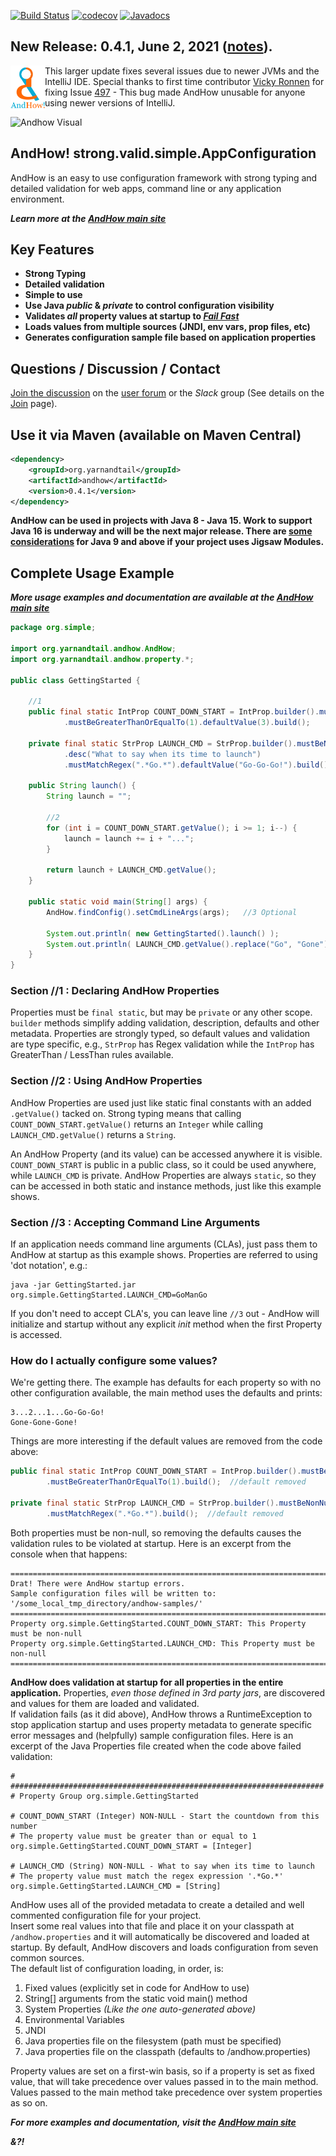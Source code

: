 [![Build Status](https://travis-ci.org/eeverman/andhow.svg?branch=master)](https://travis-ci.org/eeverman/andhow)
[![codecov](https://codecov.io/gh/eeverman/andhow/branch/master/graph/badge.svg)](https://codecov.io/gh/eeverman/andhow)
[![Javadocs](https://www.javadoc.io/badge/org.yarnandtail/andhow.svg)](https://www.javadoc.io/doc/org.yarnandtail/andhow)


## New Release:  0.4.1, June 2, 2021 ([notes](https://github.com/eeverman/andhow/releases/tag/andhow-0.4.1)).
<img src="https://github.com/eeverman/andhow/raw/master/logo/AndHow-empty-circle-combination.png" width="55" height="72" alt="AndHow's new logo"  align="left">

This larger update fixes several issues due to newer JVMs and the IntelliJ IDE.
Special thanks to first time contributor [Vicky Ronnen](https://github.com/VickyRonnen) for fixing Issue [497](https://github.com/eeverman/andhow/issues/497) -
This bug made AndHow unusable for anyone using newer versions of IntelliJ.


![Andhow Visual](andhow.gif)
## AndHow!  strong.valid.simple.AppConfiguration
AndHow is an easy to use configuration framework with strong typing and detailed 
validation for web apps, command line or any application environment.

_**Learn more at the [AndHow main site](https://sites.google.com/view/andhow)**_

## Key Features
* **Strong Typing**
* **Detailed validation**
* **Simple to use**
* **Use Java _public_ & _private_ to control configuration visibility**
* **Validates _all_ property values at startup to _[Fail Fast](http://www.practical-programming.org/ppl/docs/articles/fail_fast_principle/fail_fast_principle.html)_**
* **Loads values from multiple sources (JNDI, env vars, prop files, etc)**
* **Generates configuration sample file based on  application properties**

## Questions / Discussion / Contact
[Join the discussion](https://sites.google.com/view/andhow/join-discussion)
on the [user forum](https://groups.google.com/d/forum/andhowuser)
or the *Slack* group (See details on the
[Join](https://sites.google.com/view/andhow/join-discussion) page).

## Use it via Maven (available on Maven Central)
```xml
<dependency>
    <groupId>org.yarnandtail</groupId>
    <artifactId>andhow</artifactId>
    <version>0.4.1</version>
</dependency>
```
**AndHow can be used in projects with Java 8 - Java 15.  Work to support Java 16 is underway and will be the next major release.  There are [some considerations](https://sites.google.com/view/andhow/user-guide/java9-and-above) for Java 9 and above if your project uses Jigsaw Modules.**

## Complete Usage Example
_**More usage examples and documentation
are available at the [AndHow main site](https://sites.google.com/view/andhow)**_
```java
package org.simple;

import org.yarnandtail.andhow.AndHow;
import org.yarnandtail.andhow.property.*;

public class GettingStarted {
	
	//1
	public final static IntProp COUNT_DOWN_START = IntProp.builder().mustBeNonNull()
			.mustBeGreaterThanOrEqualTo(1).defaultValue(3).build();
	
	private final static StrProp LAUNCH_CMD = StrProp.builder().mustBeNonNull()
			.desc("What to say when its time to launch")
			.mustMatchRegex(".*Go.*").defaultValue("Go-Go-Go!").build();
	
	public String launch() {
		String launch = "";
		
		//2
		for (int i = COUNT_DOWN_START.getValue(); i >= 1; i--) {
			launch = launch += i + "...";
		}
		
		return launch + LAUNCH_CMD.getValue();
	}
	
	public static void main(String[] args) {
		AndHow.findConfig().setCmdLineArgs(args);	//3 Optional
		
		System.out.println( new GettingStarted().launch() );
		System.out.println( LAUNCH_CMD.getValue().replace("Go", "Gone") );
	}
}
```
### Section //1 : Declaring AndHow Properties
Properties must be `final static`, but may be `private` or any other scope.
`builder` methods simplify adding validation, description, defaults and
other metadata.
Properties are strongly typed, so default values and validation are type specific, e.g.,
`StrProp` has Regex validation while the `IntProp` has GreaterThan / LessThan rules available.

### Section //2 : Using AndHow Properties
AndHow Properties are used just like static final constants with an added
`.getValue()` tacked on. Strong typing means that calling `COUNT_DOWN_START.getValue()`
returns an `Integer` while calling `LAUNCH_CMD.getValue()` returns a `String`.

An AndHow Property (and its value) can be accessed anywhere it is visible.
`COUNT_DOWN_START` is public in a public class, so it could be used anywhere, while
`LAUNCH_CMD` is private.
AndHow Properties are always `static`, so they can be accessed in both static
and instance methods, just like this example shows.

### Section //3 : Accepting Command Line Arguments
If an application needs command line arguments (CLAs), just pass them to AndHow
at startup as this example shows.   Properties are referred to using 'dot notation', e.g.:
```
java -jar GettingStarted.jar org.simple.GettingStarted.LAUNCH_CMD=GoManGo
```
If you don't need to accept CLA's, you can leave line `//3` out -
AndHow will initialize and startup without any explicit _init_ method when
the first Property is accessed.

### How do I actually configure some values?
We're getting there.
The example has defaults for each property so with no other configuration available, 
the main method uses the defaults and prints:
```
3...2...1...Go-Go-Go!
Gone-Gone-Gone!
```
Things are more interesting if the default values are removed from the code above:
```java
public final static IntProp COUNT_DOWN_START = IntProp.builder().mustBeNonNull()
		.mustBeGreaterThanOrEqualTo(1).build();  //default removed
	
private final static StrProp LAUNCH_CMD = StrProp.builder().mustBeNonNull()
		.mustMatchRegex(".*Go.*").build();  //default removed
```
Both properties must be non-null, so removing the defaults causes the validation 
rules to be violated at startup.  Here is an excerpt from the console when that happens:
```
========================================================================
Drat! There were AndHow startup errors.
Sample configuration files will be written to: '/some_local_tmp_directory/andhow-samples/'
========================================================================
Property org.simple.GettingStarted.COUNT_DOWN_START: This Property must be non-null
Property org.simple.GettingStarted.LAUNCH_CMD: This Property must be non-null
========================================================================
```

**AndHow does validation at startup for all properties in the entire application.**
Properties, _even those defined in 3rd party jars_, are discovered and values for 
them are loaded and validated.  
If validation fails (as it did above), AndHow throws a RuntimeException to stop 
application startup and uses property metadata to generate specific error 
messages and (helpfully) sample configuration files. 
Here is an excerpt of the Java Properties file created when the code above failed validation:
```
# ######################################################################
# Property Group org.simple.GettingStarted

# COUNT_DOWN_START (Integer) NON-NULL - Start the countdown from this number
# The property value must be greater than or equal to 1
org.simple.GettingStarted.COUNT_DOWN_START = [Integer]

# LAUNCH_CMD (String) NON-NULL - What to say when its time to launch
# The property value must match the regex expression '.*Go.*'
org.simple.GettingStarted.LAUNCH_CMD = [String]
```
AndHow uses all of the provided metadata to create a detailed and well commented 
configuration file for your project.  
Insert some real values into that file and place it on your classpath at 
`/andhow.properties` and it will automatically be discovered and loaded at startup.
By default, AndHow discovers and loads configuration from seven common sources.  
The default list of configuration loading, in order, is:
1. Fixed values (explicitly set in code for AndHow to use)
2. String[] arguments from the static void main() method
3. System Properties _(Like the one auto-generated above)_
4. Environmental Variables
5. JNDI
6. Java properties file on the filesystem (path must be specified)
7. Java properties file on the classpath (defaults to /andhow.properties)

Property values are set on a first-win basis, so if a property is set as fixed value,
that will take precedence over values passed in to the main method.  
Values passed to the main method take precedence over system properties as so on.

_**For more examples and documentation, visit the [AndHow main site](https://sites.google.com/view/andhow)**_

_**&?!**_

